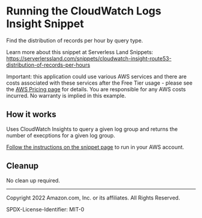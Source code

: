 # Running the CloudWatch Logs Insight Snippet

Find the distribution of records per hour by query type.

Learn more about this snippet at Serverless Land Snippets: https://serverlerssland.com/snippets/cloudwatch-insight-route53-distribution-of-records-per-hours

Important: this application could use various AWS services and there are costs associated with these services after the Free Tier usage - please see the [AWS Pricing page](https://aws.amazon.com/pricing/) for details. You are responsible for any AWS costs incurred. No warranty is implied in this example.


## How it works

Uses CloudWatch Insights to query a given log group and returns the number of execptions for a given log group.

[Follow the instructions on the snippet page](https://serverlerssland.com/snippets/cloudwatch-insight-route53-distribution-of-records-per-hours) to run in your AWS account.


## Cleanup

No clean up required.

---

Copyright 2022 Amazon.com, Inc. or its affiliates. All Rights Reserved.

SPDX-License-Identifier: MIT-0
